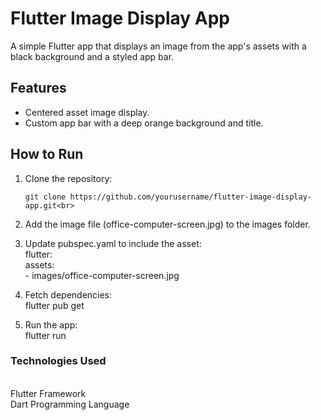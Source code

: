 # Flutter Image Display App

A simple Flutter app that displays an image from the app's assets with a black background and a styled app bar.

## Features
- Centered asset image display. <br>
- Custom app bar with a deep orange background and title.

## How to Run
1. Clone the repository:<br>
   ```bash<br>
   git clone https://github.com/yourusername/flutter-image-display-app.git<br>

2. Add the image file (office-computer-screen.jpg) to the images folder.<br>
   
3. Update pubspec.yaml to include the asset:<br>
   flutter:<br>
      assets:<br>
        - images/office-computer-screen.jpg<br>
   
4. Fetch dependencies:<br>
   flutter pub get<br>

5. Run the app:<br>
     flutter run<br>

 <h3>Technologies Used </h3><br>
 Flutter Framework<br>
 Dart Programming Language   

